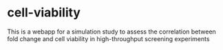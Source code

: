 # cell-viability

This is a webapp for a simulation study to assess the correlation between fold change and cell viability in high-throughput screening experiments
